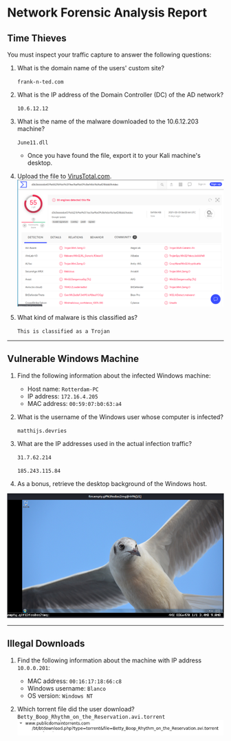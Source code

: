 # Network Forensic Analysis Report

## Time Thieves 
You must inspect your traffic capture to answer the following questions:

1. What is the domain name of the users' custom site?

    `frank-n-ted.com`

2. What is the IP address of the Domain Controller (DC) of the AD network?

    `10.6.12.12`

3. What is the name of the malware downloaded to the 10.6.12.203 machine?

    `June11.dll`
   - Once you have found the file, export it to your Kali machine's desktop.
4. Upload the file to [VirusTotal.com](https://www.virustotal.com/gui/).
![Path](Diagrams/virus_total.png)


5. What kind of malware is this classified as?

    `This is classified as a Trojan`

---

## Vulnerable Windows Machine

1. Find the following information about the infected Windows machine:
    - Host name: `Rotterdam-PC`
    - IP address: `172.16.4.205`
    - MAC address: `00:59:07:b0:63:a4`
    
2. What is the username of the Windows user whose computer is infected?

    `matthijs.devries`

3. What are the IP addresses used in the actual infection traffic?
    
    `31.7.62.214`

    `185.243.115.84`

4. As a bonus, retrieve the desktop background of the Windows host.

![Path](Diagrams/desktop_image.png)


---

## Illegal Downloads

1. Find the following information about the machine with IP address `10.0.0.201`:
    - MAC address: `00:16:17:18:66:c8`
    - Windows username: `Blanco`
    - OS version: `Windows NT`

2. Which torrent file did the user download?
`Betty_Boop_Rhythm_on_the_Reservation.avi.torrent`
![Path](Diagrams/Torrent_File.png)